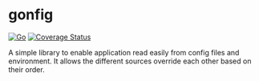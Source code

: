 # gonfig
[![Go](https://github.com/serdarkalayci/gonfig/actions/workflows/go.yml/badge.svg)](https://github.com/serdarkalayci/gonfig/actions/workflows/go.yml)
[![Coverage Status](https://coveralls.io/repos/github/serdarkalayci/gonfig/badge.svg?branch=main)](https://coveralls.io/github/serdarkalayci/gonfig?branch=main) 


A simple library to enable application read easily from config files and environment. It allows the different sources override each other based on their order.
